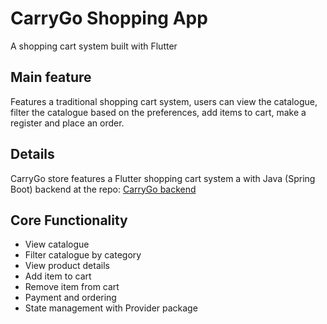 # CarryGo Shopping App
A shopping cart system built with Flutter 

## Main feature
Features a traditional shopping cart system, users can view the catalogue, filter the catalogue based on the preferences, add items to cart, make a register and place an order. 

## Details
CarryGo store features a Flutter shopping cart system a with Java (Spring Boot) backend at the repo: [CarryGo backend](https://github.com/realoneolawale/spring-boot-ecommerce-api-carrygo-store)

## Core Functionality
* View catalogue
* Filter catalogue by category
* View product details
* Add item to cart 
* Remove item from cart
* Payment and ordering 
* State management with Provider package

